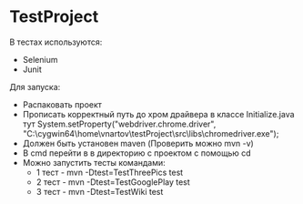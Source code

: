 # TestProject
В тестах используются: 
- Selenium
- Junit

Для запуска:
- Распаковать проект
- Прописать корректный путь до хром драйвера в классе Initialize.java тут
System.setProperty("webdriver.chrome.driver", "C:\\cygwin64\\home\\vnartov\\testProject\\src\\libs\\chromedriver.exe");
- Должен быть установен maven (Проверить можно mvn -v)
- В cmd перейти в в директорию с проектом с помощью cd
- Можно запустить тесты командами: 
  - 1 тест - mvn -Dtest=TestThreePics test
  - 2 тест - mvn -Dtest=TestGooglePlay test
  - 3 тест - mvn -Dtest=TestWiki test
 
